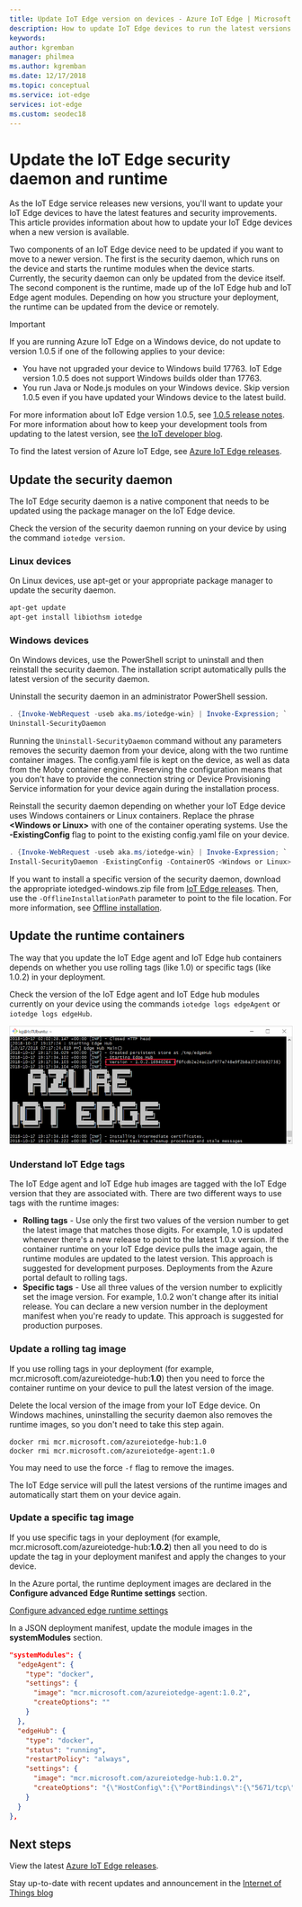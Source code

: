 ```yaml
---
title: Update IoT Edge version on devices - Azure IoT Edge | Microsoft Docs 
description: How to update IoT Edge devices to run the latest versions of the security daemon and the IoT Edge runtime
keywords: 
author: kgremban
manager: philmea
ms.author: kgremban
ms.date: 12/17/2018
ms.topic: conceptual
ms.service: iot-edge
services: iot-edge
ms.custom: seodec18
---
```


# Update the IoT Edge security daemon and runtime

As the IoT Edge service releases new versions, you'll want to update your IoT Edge devices to have the latest features and security improvements. This article provides information about how to update your IoT Edge devices when a new version is available. 

Two components of an IoT Edge device need to be updated if you want to move to a newer version. The first is the security daemon, which runs on the device and starts the runtime modules when the device starts. Currently, the security daemon can only be updated from the device itself. The second component is the runtime, made up of the IoT Edge hub and IoT Edge agent modules. Depending on how you structure your deployment, the runtime can be updated from the device or remotely. 

>[!IMPORTANT]
>If you are running Azure IoT Edge on a Windows device, do not update to version 1.0.5 if one of the following applies to your device: 
>* You have not upgraded your device to Windows build 17763. IoT Edge version 1.0.5 does not support Windows builds older than 17763.
>* You run Java or Node.js modules on your Windows device. Skip version 1.0.5 even if you have updated your Windows device to the latest build. 
>
>For more information about IoT Edge version 1.0.5, see [1.0.5 release notes](https://github.com/Azure/azure-iotedge/releases/tag/1.0.5). For more information about how to keep your development tools from updating to the latest version, see [the IoT developer blog](https://aka.ms/dev-win-iot-edge-module).


To find the latest version of Azure IoT Edge, see [Azure IoT Edge releases](https://github.com/Azure/azure-iotedge/releases).

## Update the security daemon

The IoT Edge security daemon is a native component that needs to be updated using the package manager on the IoT Edge device. 

Check the version of the security daemon running on your device by using the command `iotedge version`. 

### Linux devices

On Linux devices, use apt-get or your appropriate package manager to update the security daemon. 

```bash
apt-get update
apt-get install libiothsm iotedge
```

### Windows devices

On Windows devices, use the PowerShell script to uninstall and then reinstall the security daemon. The installation script automatically pulls the latest version of the security daemon. 

Uninstall the security daemon in an administrator PowerShell session. 

```powershell
. {Invoke-WebRequest -useb aka.ms/iotedge-win} | Invoke-Expression; `
Uninstall-SecurityDaemon
```

Running the `Uninstall-SecurityDaemon` command without any parameters removes the security daemon from your device, along with the two runtime container images. The config.yaml file is kept on the device, as well as data from the Moby container engine. Preserving the configuration means that you don't have to provide the connection string or Device Provisioning Service information for your device again during the installation process. 

Reinstall the security daemon depending on whether your IoT Edge device uses Windows containers or Linux containers. Replace the phrase **\<Windows or Linux\>** with one of the container operating systems. Use the **-ExistingConfig** flag to point to the existing config.yaml file on your device. 

```powershell
. {Invoke-WebRequest -useb aka.ms/iotedge-win} | Invoke-Expression; `
Install-SecurityDaemon -ExistingConfig -ContainerOS <Windows or Linux>
```

If you want to install a specific version of the security daemon, download the appropriate iotedged-windows.zip file from [IoT Edge releases](https://github.com/Azure/azure-iotedge/releases). Then, use the `-OfflineInstallationPath` parameter to point to the file location. For more information, see [Offline installation](how-to-install-iot-edge-windows.md#offline-installation).

## Update the runtime containers

The way that you update the IoT Edge agent and IoT Edge hub containers depends on whether you use rolling tags (like 1.0) or specific tags (like 1.0.2) in your deployment. 

Check the version of the IoT Edge agent and IoT Edge hub modules currently on your device using the commands `iotedge logs edgeAgent` or `iotedge logs edgeHub`. 

  ![Find container version in logs](./media/how-to-update-iot-edge/container-version.png)

### Understand IoT Edge tags

The IoT Edge agent and IoT Edge hub images are tagged with the IoT Edge version that they are associated with. There are two different ways to use tags with the runtime images: 

* **Rolling tags** - Use only the first two values of the version number to get the latest image that matches those digits. For example, 1.0 is updated whenever there's a new release to point to the latest 1.0.x version. If the container runtime on your IoT Edge device pulls the image again, the runtime modules are updated to the latest version. This approach is suggested for development purposes. Deployments from the Azure portal default to rolling tags. 
* **Specific tags** - Use all three values of the version number to explicitly set the image version. For example, 1.0.2 won't change after its initial release. You can declare a new version number in the deployment manifest when you're ready to update. This approach is suggested for production purposes.

### Update a rolling tag image

If you use rolling tags in your deployment (for example, mcr.microsoft.com/azureiotedge-hub:**1.0**) then you need to force the container runtime on your device to pull the latest version of the image. 

Delete the local version of the image from your IoT Edge device. On Windows machines, uninstalling the security daemon also removes the runtime images, so you don't need to take this step again. 

```cmd/sh
docker rmi mcr.microsoft.com/azureiotedge-hub:1.0
docker rmi mcr.microsoft.com/azureiotedge-agent:1.0
```

You may need to use the force `-f` flag to remove the images. 

The IoT Edge service will pull the latest versions of the runtime images and automatically start them on your device again. 

### Update a specific tag image

If you use specific tags in your deployment (for example, mcr.microsoft.com/azureiotedge-hub:**1.0.2**) then all you need to do is update the tag in your deployment manifest and apply the changes to your device. 

In the Azure portal, the runtime deployment images are declared in the **Configure advanced Edge Runtime settings** section. 

[Configure advanced edge runtime settings](./media/how-to-update-iot-edge/configure-runtime.png)

In a JSON deployment manifest, update the module images in the **systemModules** section. 

```json
"systemModules": {
  "edgeAgent": {
    "type": "docker",
    "settings": {
      "image": "mcr.microsoft.com/azureiotedge-agent:1.0.2",
      "createOptions": ""
    }
  },
  "edgeHub": {
    "type": "docker",
    "status": "running",
    "restartPolicy": "always",
    "settings": {
      "image": "mcr.microsoft.com/azureiotedge-hub:1.0.2",
      "createOptions": "{\"HostConfig\":{\"PortBindings\":{\"5671/tcp\":[{\"HostPort\":\"5671\"}], \"8883/tcp\":[{\"HostPort\":\"8883\"}],\"443/tcp\":[{\"HostPort\":\"443\"}]}}}"
    }
  }
},
```

## Next steps

View the latest [Azure IoT Edge releases](https://github.com/Azure/azure-iotedge/releases).

Stay up-to-date with recent updates and announcement in the [Internet of Things blog](https://azure.microsoft.com/blog/topics/internet-of-things/) 